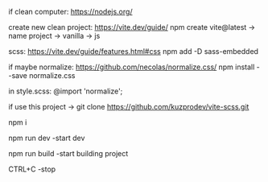 if clean computer:  https://nodejs.org/


create new clean project:  https://vite.dev/guide/
                           npm create vite@latest
                           -> name project -> vanilla -> js

scss:  https://vite.dev/guide/features.html#css
       npm add -D sass-embedded

if maybe normalize: https://github.com/necolas/normalize.css/
                    npm install --save normalize.css


in style.scss:  @import 'normalize';

if use this project ->
                        git clone https://github.com/kuzprodev/vite-scss.git


npm i

npm run dev      -start dev

npm run build    -start building project

CTRL+C -stop
